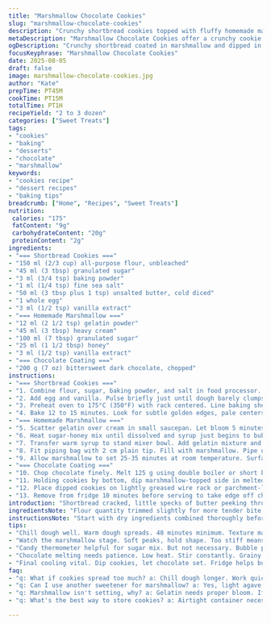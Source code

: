 ```yaml
---
title: "Marshmallow Chocolate Cookies"
slug: "marshmallow-chocolate-cookies"
description: "Crunchy shortbread cookies topped with fluffy homemade marshmallow and dipped in smooth bittersweet chocolate. Adjusted sugar and flour quantities for balanced texture. Substituted honey for corn syrup to deepen flavor; light cream replaces water to enrich marshmallow. Steps reordered to optimize prep and cooling times while ensuring clean chocolate dip and set. Timing cues emphasize visual and tactile feedback rather than strict clock watching. Techniques include proper dough chilling to avoid spreading, recognizing marshmallow between soft peaks and stiffness, and tempering chocolate without overheating to avoid bloom. Yield about two to three dozen treats, adapted for home kitchens without fancy equipment."
metaDescription: "Marshmallow Chocolate Cookies offer a crunchy cookie topped with fluffy marshmallow and coated in bittersweet chocolate. A nostalgic treat."
ogDescription: "Crunchy shortbread coated in marshmallow and dipped in rich chocolate. Dive into childhood nostalgia with these delightful cookies."
focusKeyphrase: "Marshmallow Chocolate Cookies"
date: 2025-08-05
draft: false
image: marshmallow-chocolate-cookies.jpg
author: "Kate"
prepTime: PT45M
cookTime: PT15M
totalTime: PT1H
recipeYield: "2 to 3 dozen"
categories: ["Sweet Treats"]
tags:
- "cookies"
- "baking"
- "desserts"
- "chocolate"
- "marshmallow"
keywords:
- "cookies recipe"
- "dessert recipes"
- "baking tips"
breadcrumb: ["Home", "Recipes", "Sweet Treats"]
nutrition: 
 calories: "175"
 fatContent: "9g"
 carbohydrateContent: "20g"
 proteinContent: "2g"
ingredients:
- "=== Shortbread Cookies ==="
- "150 ml (2/3 cup) all-purpose flour, unbleached"
- "45 ml (3 tbsp) granulated sugar"
- "3 ml (3/4 tsp) baking powder"
- "1 ml (1/4 tsp) fine sea salt"
- "50 ml (3 tbsp plus 1 tsp) unsalted butter, cold diced"
- "1 whole egg"
- "3 ml (1/2 tsp) vanilla extract"
- "=== Homemade Marshmallow ==="
- "12 ml (2 1/2 tsp) gelatin powder"
- "45 ml (3 tbsp) heavy cream"
- "100 ml (7 tbsp) granulated sugar"
- "25 ml (1 1/2 tbsp) honey"
- "3 ml (1/2 tsp) vanilla extract"
- "=== Chocolate Coating ==="
- "200 g (7 oz) bittersweet dark chocolate, chopped"
instructions:
- "=== Shortbread Cookies ==="
- "1. Combine flour, sugar, baking powder, and salt in food processor. Pulse to blend evenly. Add cold butter cubes. Pulse until coarse crumbs form—tiny pea-sized pieces are perfect for flaky texture. Avoid overprocessing: want sandy, not paste."
- "2. Add egg and vanilla. Pulse briefly just until dough barely clumps. Overmixing means tough cookies. Dump dough on floured surface. Lightly knead into disk. Wrap tightly with plastic wrap. Chill minimum 40 minutes. Reason: cold butter traps steam in oven yielding tender bite."
- "3. Preheat oven to 175°C (350°F) with rack centered. Line baking sheet with parchment. Roll dough to 4 mm thickness. Use 4.5 cm round cutter. Transfer shapes gently; no stretching. Space cookies about 3 cm apart."
- "4. Bake 12 to 15 minutes. Look for subtle golden edges, pale centers. Resist urge to brown deeply or dry out. Let cool completely on wire rack. Crisp edges and soft center show perfect bake."
- "=== Homemade Marshmallow ==="
- "5. Scatter gelatin over cream in small saucepan. Let bloom 5 minutes—no stirring. Meanwhile, combine sugar and honey in separate pot over medium heat."
- "6. Heat sugar-honey mix until dissolved and syrup just begins to bubble, roughly reaching soft-ball stage (112°C/234°F) if you have a candy thermometer. Remove from burner promptly. Stir gelatin-cream gently until dissolved and smooth."
- "7. Transfer warm syrup to stand mixer bowl. Add gelatin mixture and vanilla. Whip on high speed 8-10 minutes—starts glossy, ends fluffy, thick, but dollops hold shape. Stops before stiff peaks; marshmallow should be soft and pillowy, not hard."
- "8. Fit piping bag with 2 cm plain tip. Fill with marshmallow. Pipe onto cookies, leaving a margin at edges. Fill just enough that marshmallow peaks attractively but won’t ooze."
- "9. Allow marshmallow to set 25-35 minutes at room temperature. Surface becomes slightly matte and no longer sticky to touch."
- "=== Chocolate Coating ==="
- "10. Chop chocolate finely. Melt 125 g using double boiler or short bursts in microwave. Remove from heat, stir in remaining 75 g until smooth. Chocolate should be warm, glossy, without lumps or grainy spots—too hot will bloom upon setting."
- "11. Holding cookies by bottom, dip marshmallow-topped side in melted chocolate. Tap gently on side of bowl to shake off excess."
- "12. Place dipped cookies on lightly greased wire rack or parchment-lined tray. Refrigerate 25-35 minutes to set chocolate firmly."
- "13. Remove from fridge 10 minutes before serving to take edge off chill, soften chocolate gloss. Store airtight to prevent marshmallow drying or chocolate sweating."
introduction: "Shortbread cracked, little specks of butter peeking through the unbaked dough. Sweet, slightly nutty aroma drifts, promises layered texture once bakes. Marshmallow made from cream floods aromas heavier and rounder than plain water. Honey replaces syrup, brings warmth and stick, makes those pillowy clouds cling better. Chocolate melting slowly, cloves gently in steam heat. You watch, stir, teeth once ready set. Timing adjusted to actual look and feel, not stopwatch slave. You tap cookie edges, see golden rim, give marshmallow fluff enough whip, dip seamlessly without fuzz or drop. Classic combo, but with childhood nostalgia bent into modern kitchen tweaks. Recipes never static, they breathe with tapping, whisking, cooling, popping sounds."
ingredientsNote: "Flour quantity trimmed slightly for more tender bite, sugar cut down to prevent marshmallow sweetness clash. Butter remains cold, diced smaller for efficient cutting in processor; keeps dough flaky not greasy. Heavy cream swaps for water in gelatin mix to add silk and richness, smooth mouthfeel. Honey replaces corn syrup for complex sweetness and better marshmallow stretch. Vanilla tightly measured—too much turns bitter here. When selecting chocolate, opt for finely chopped bars, prevents scorching. Baking powder minimal—just enough for light lift, not rise. Salt balances sweetness and evokes flavor depth. Substitutes: can swap honey with light agave for similar texture. Use coconut oil solid for butter if dairy-free, but expect softer cookie. Gelatin can be replaced with agar powder but texture will be less pillowy. Precise measuring key for marshmallow sugar stage; candy thermometer recommended but learn to watch syrup bubble patterns if no tool."
instructionsNote: "Start with dry ingredients combined thoroughly before butter addition to avoid clumps. Pulsing short bursts yields best texture—long grinding warms butter causing tough cookies. Dough chilling cannot be skipped—ensures less spreading and firmer cut shapes. Roll on floured surface, but too much flour toughens dough; scrape dough carefully. Baking temperature slightly reduced to avoid rapid browning with larger cutter size. Marshmallow demands patience: gelatin must bloom fully or will result in runny consistency. Whipping with electric mixer until the marshmallow holds soft peaks but remains shiny is your cue—over beating leads to dryness. Honey instead of syrup changes syrup temperature slightly, so watch heat and appearance closely. When melting chocolate, use gentle heat, stirring constantly prevents graininess. Dip immediately after chocolate reaches ideal fluid temp to coat smooth, not thick or drippy. Cooling on wire rack avoids soggy bottoms, refrigerate to harden but allow warming before serving to avoid biting frozen treats. Store airtight away from humidity to prevent marshmallow drying or chocolate blooming."
tips:
- "Chill dough well. Warm dough spreads. 40 minutes minimum. Texture matters. Cold butter keeps it flaky. Don't rush."
- "Watch the marshmallow stage. Soft peaks, hold shape. Too stiff means dryness. Use electric mixer for even fluff. A must."
- "Candy thermometer helpful for sugar mix. But not necessary. Bubble patterns teach timing. Soft-ball stage means it's good."
- "Chocolate melting needs patience. Low heat. Stir constantly. Grainy chocolate ruins dip. Always aim for warm and glossy."
- "Final cooling vital. Dip cookies, let chocolate set. Fridge helps but take out before serving. Warming softens texture."
faq:
- "q: What if cookies spread too much? a: Chill dough longer. Work quickly. Handle minimally. Too warm ruins shape."
- "q: Can I use another sweetener for marshmallow? a: Yes, light agave works. Texture varies slightly. Still fluffy but softer."
- "q: Marshmallow isn't setting, why? a: Gelatin needs proper bloom. If syrup too cool, it won't whip right. Check temp."
- "q: What's the best way to store cookies? a: Airtight container necessary. Avoid humidity. Keep in cool place. Prevent drying out."

---
```

